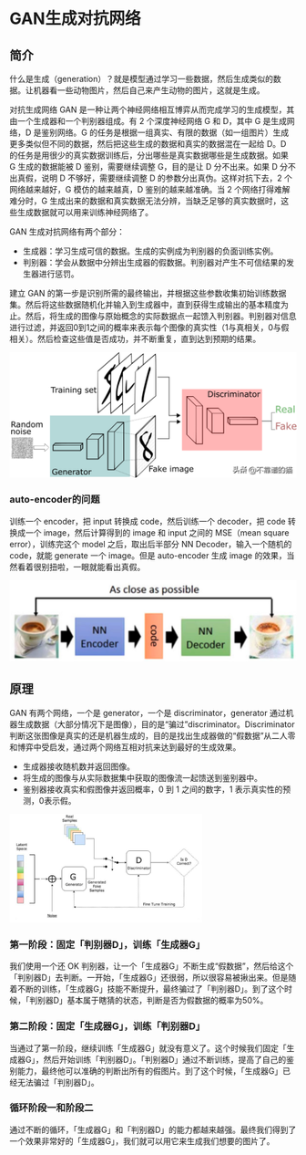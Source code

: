 # GAN生成对抗网络

## 简介

什么是生成（generation）？就是模型通过学习一些数据，然后生成类似的数据。让机器看一些动物图片，然后自己来产生动物的图片，这就是生成。

对抗生成网络 GAN 是一种让两个神经网络相互博弈从而完成学习的生成模型，其由一个生成器和一个判别器组成。有 2 个深度神经网络 G 和 D，其中 G 是生成网络，D 是鉴别网络。G 的任务是根据一组真实、有限的数据（如一组图片）生成更多类似但不同的数据，然后把这些生成的数据和真实的数据混在一起给 D。D 的任务是用很少的真实数据训练后，分出哪些是真实数据哪些是生成数据。如果 G 生成的数据能被 D 鉴别，需要继续调整 G，目的是让 D 分不出来。如果 D 分不出真假，说明 D 不够好，需要继续调整 D 的参数分出真伪。这样对抗下去，2 个网络越来越好，G 模仿的越来越真，D 鉴别的越来越准确。当 2 个网络打得难解难分时，G 生成出来的数据和真实数据无法分辨，当缺乏足够的真实数据时，这些生成数据就可以用来训练神经网络了。

GAN 生成对抗网络有两个部分：

- 生成器：学习生成可信的数据。生成的实例成为判别器的负面训练实例。
- 判别器：学会从数据中分辨出生成器的假数据。判别器对产生不可信结果的发生器进行惩罚。

建立 GAN 的第一步是识别所需的最终输出，并根据这些参数收集初始训练数据集。然后将这些数据随机化并输入到生成器中，直到获得生成输出的基本精度为止。然后，将生成的图像与原始概念的实际数据点一起馈入判别器。判别器对信息进行过滤，并返回0到1之间的概率来表示每个图像的真实性（1与真相关，0与假相关）。然后检查这些值是否成功，并不断重复，直到达到预期的结果。

![image-20230620093848806](figures/image-20230620093848806.png)


### auto-encoder的问题

训练一个 encoder，把 input 转换成 code，然后训练一个 decoder，把 code 转换成一个 image，然后计算得到的 image 和 input 之间的 MSE（mean square error），训练完这个 model 之后，取出后半部分 NN Decoder，输入一个随机的 code，就能 generate 一个 image。但是 auto-encoder 生成 image 的效果，当然看着很别扭啦，一眼就能看出真假。

![image-20230518113936586](figures/image-20230518113936586.png)

## 原理

GAN 有两个网络，一个是 generator，一个是 discriminator，generator 通过机器生成数据（大部分情况下是图像），目的是“骗过”discriminator。Discriminator 判断这张图像是真实的还是机器生成的，目的是找出生成器做的“假数据”从二人零和博弈中受启发，通过两个网络互相对抗来达到最好的生成效果。

- 生成器接收随机数并返回图像。
- 将生成的图像与从实际数据集中获取的图像流一起馈送到鉴别器中。
- 鉴别器接收真实和假图像并返回概率，0 到 1 之间的数字，1 表示真实性的预测，0表示假。

<img src="figures/image-20200308123225503.png" alt="image-20200308123225503" style="zoom: 33%;" />

### 第一阶段：固定「判别器D」，训练「生成器G」

我们使用一个还 OK 判别器，让一个「生成器G」不断生成“假数据”，然后给这个「判别器D」去判断。一开始，「生成器G」还很弱，所以很容易被揪出来。但是随着不断的训练，「生成器G」技能不断提升，最终骗过了「判别器D」。到了这个时候，「判别器D」基本属于瞎猜的状态，判断是否为假数据的概率为50%。

### 第二阶段：固定「生成器G」，训练「判别器D」

当通过了第一阶段，继续训练「生成器G」就没有意义了。这个时候我们固定「生成器G」，然后开始训练「判别器D」。「判别器D」通过不断训练，提高了自己的鉴别能力，最终他可以准确的判断出所有的假图片。到了这个时候，「生成器G」已经无法骗过「判别器D」。

### 循环阶段一和阶段二

通过不断的循环，「生成器G」和「判别器D」的能力都越来越强。最终我们得到了一个效果非常好的「生成器G」，我们就可以用它来生成我们想要的图片了。



